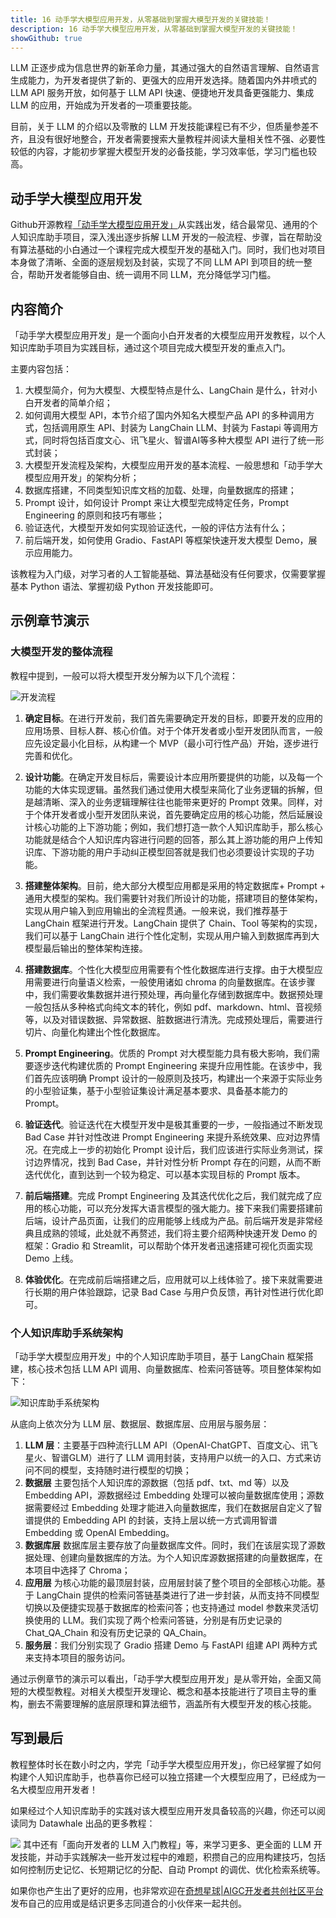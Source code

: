 ```yaml
---
title: 16 动手学大模型应用开发，从零基础到掌握大模型开发的关键技能！
description: 16 动手学大模型应用开发，从零基础到掌握大模型开发的关键技能！
showGithub: true 
---
```


LLM 正逐步成为信息世界的新革命力量，其通过强大的自然语言理解、自然语言生成能力，为开发者提供了新的、更强大的应用开发选择。随着国内外井喷式的 LLM API 服务开放，如何基于 LLM API 快速、便捷地开发具备更强能力、集成 LLM 的应用，开始成为开发者的一项重要技能。

目前，关于 LLM 的介绍以及零散的 LLM 开发技能课程已有不少，但质量参差不齐，且没有很好地整合，开发者需要搜索大量教程并阅读大量相关性不强、必要性较低的内容，才能初步掌握大模型开发的必备技能，学习效率低，学习门槛也较高。

## 动手学大模型应用开发

Github开源教程[「动手学大模型应用开发」](https://linklearner.com/lesson/11eee795-2d34-ce9a-abce-00ffd44c5a68/details/11eee795-2d3b-6936-9f10-00ffd44c5a68 '动手学大模型应用开发')从实践出发，结合最常见、通用的个人知识库助手项目，深入浅出逐步拆解 LLM 开发的一般流程、步骤，旨在帮助没有算法基础的小白通过一个课程完成大模型开发的基础入门。同时，我们也对项目本身做了清晰、全面的逐层规划及封装，实现了不同 LLM API 到项目的统一整合，帮助开发者能够自由、统一调用不同 LLM，充分降低学习门槛。

## 内容简介

「动手学大模型应用开发」是一个面向小白开发者的大模型应用开发教程，以个人知识库助手项目为实践目标，通过这个项目完成大模型开发的重点入门。

主要内容包括：
1. 大模型简介，何为大模型、大模型特点是什么、LangChain 是什么，针对小白开发者的简单介绍；
2. 如何调用大模型 API，本节介绍了国内外知名大模型产品 API 的多种调用方式，包括调用原生 API、封装为 LangChain LLM、封装为 Fastapi 等调用方式，同时将包括百度文心、讯飞星火、智谱AI等多种大模型 API 进行了统一形式封装；
3. 大模型开发流程及架构，大模型应用开发的基本流程、一般思想和「动手学大模型应用开发」的架构分析；
4. 数据库搭建，不同类型知识库文档的加载、处理，向量数据库的搭建；
5. Prompt 设计，如何设计 Prompt 来让大模型完成特定任务，Prompt Engineering 的原则和技巧有哪些；
6. 验证迭代，大模型开发如何实现验证迭代，一般的评估方法有什么；
7. 前后端开发，如何使用 Gradio、FastAPI 等框架快速开发大模型 Demo，展示应用能力。

该教程为入门级，对学习者的人工智能基础、算法基础没有任何要求，仅需要掌握基本 Python 语法、掌握初级 Python 开发技能即可。

## 示例章节演示

### 大模型开发的整体流程

教程中提到，一般可以将大模型开发分解为以下几个流程：

![开发流程](https://i.haidao.tech/202405/a20489ef83c4f1b64a816eb763f65641.png)

1. **确定目标**。在进行开发前，我们首先需要确定开发的目标，即要开发的应用的应用场景、目标人群、核心价值。对于个体开发者或小型开发团队而言，一般应先设定最小化目标，从构建一个 MVP（最小可行性产品）开始，逐步进行完善和优化。
    
2. **设计功能**。在确定开发目标后，需要设计本应用所要提供的功能，以及每一个功能的大体实现逻辑。虽然我们通过使用大模型来简化了业务逻辑的拆解，但是越清晰、深入的业务逻辑理解往往也能带来更好的 Prompt 效果。同样，对于个体开发者或小型开发团队来说，首先要确定应用的核心功能，然后延展设计核心功能的上下游功能；例如，我们想打造一款个人知识库助手，那么核心功能就是结合个人知识库内容进行问题的回答，那么其上游功能的用户上传知识库、下游功能的用户手动纠正模型回答就是我们也必须要设计实现的子功能。
    
3. **搭建整体架构**。目前，绝大部分大模型应用都是采用的特定数据库+ Prompt + 通用大模型的架构。我们需要针对我们所设计的功能，搭建项目的整体架构，实现从用户输入到应用输出的全流程贯通。一般来说，我们推荐基于 LangChain 框架进行开发。LangChain 提供了 Chain、Tool 等架构的实现，我们可以基于 LangChain 进行个性化定制，实现从用户输入到数据库再到大模型最后输出的整体架构连接。
    
4. **搭建数据库**。个性化大模型应用需要有个性化数据库进行支撑。由于大模型应用需要进行向量语义检索，一般使用诸如 chroma 的向量数据库。在该步骤中，我们需要收集数据并进行预处理，再向量化存储到数据库中。数据预处理一般包括从多种格式向纯文本的转化，例如 pdf、markdown、html、音视频等，以及对错误数据、异常数据、脏数据进行清洗。完成预处理后，需要进行切片、向量化构建出个性化数据库。
    
5. **Prompt Engineering**。优质的 Prompt 对大模型能力具有极大影响，我们需要逐步迭代构建优质的 Prompt Engineering 来提升应用性能。在该步中，我们首先应该明确 Prompt 设计的一般原则及技巧，构建出一个来源于实际业务的小型验证集，基于小型验证集设计满足基本要求、具备基本能力的 Prompt。
    
6. **验证迭代**。验证迭代在大模型开发中是极其重要的一步，一般指通过不断发现 Bad Case 并针对性改进 Prompt Engineering 来提升系统效果、应对边界情况。在完成上一步的初始化 Prompt 设计后，我们应该进行实际业务测试，探讨边界情况，找到 Bad Case，并针对性分析 Prompt 存在的问题，从而不断迭代优化，直到达到一个较为稳定、可以基本实现目标的 Prompt 版本。
    
7. **前后端搭建**。完成 Prompt Engineering 及其迭代优化之后，我们就完成了应用的核心功能，可以充分发挥大语言模型的强大能力。接下来我们需要搭建前后端，设计产品页面，让我们的应用能够上线成为产品。前后端开发是非常经典且成熟的领域，此处就不再赘述，我们将主要介绍两种快速开发 Demo 的框架：Gradio 和 Streamlit，可以帮助个体开发者迅速搭建可视化页面实现 Demo 上线。
    
8. **体验优化**。在完成前后端搭建之后，应用就可以上线体验了。接下来就需要进行长期的用户体验跟踪，记录 Bad Case 与用户负反馈，再针对性进行优化即可。

### 个人知识库助手系统架构

「动手学大模型应用开发」中的个人知识库助手项目，基于 LangChain 框架搭建，核心技术包括 LLM API 调用、向量数据库、检索问答链等。项目整体架构如下：

![知识库助手系统架构](https://i.haidao.tech/202405/32595ecbc7b010fb1e8b5cb151ada8bb.jpg)

从底向上依次分为 LLM 层、数据层、数据库层、应用层与服务层：  

1. **LLM 层**：主要基于四种流行LLM API（OpenAI-ChatGPT、百度文心、讯飞星火、智谱GLM）进行了 LLM 调用封装，支持用户以统一的入口、方式来访问不同的模型，支持随时进行模型的切换；  
2. **数据层** 主要包括个人知识库的源数据（包括 pdf、txt、md 等）以及 Embedding API，源数据经过 Embedding 处理可以被向量数据库使用；源数据需要经过 Embedding 处理才能进入向量数据库，我们在数据层自定义了智谱提供的 Embedding API 的封装，支持上层以统一方式调用智谱 Embedding 或 OpenAI Embedding。  
3. **数据库层** 数据库层主要存放了向量数据库文件。同时，我们在该层实现了源数据处理、创建向量数据库的方法。为个人知识库源数据搭建的向量数据库，在本项目中选择了 Chroma；  
4. **应用层** 为核心功能的最顶层封装，应用层封装了整个项目的全部核心功能。基于 LangChain 提供的检索问答链基类进行了进一步封装，从而支持不同模型切换以及便捷实现基于数据库的检索问答；也支持通过 model 参数来灵活切换使用的 LLM。我们实现了两个检索问答链，分别是有历史记录的 Chat_QA_Chain 和没有历史记录的 QA_Chain。
5. **服务层**：我们分别实现了 Gradio 搭建 Demo 与 FastAPI 组建 API 两种方式来支持本项目的服务访问。

通过示例章节的演示可以看出，「动手学大模型应用开发」是从零开始，全面又简短的大模型教程。对相关大模型开发理论、概念和基本技能进行了项目主导的重构，删去不需要理解的底层原理和算法细节，涵盖所有大模型开发的核心技能。

## 写到最后

教程整体时长在数小时之内，学完「动手学大模型应用开发」，你已经掌握了如何构建个人知识库助手，也恭喜你已经可以独立搭建一个大模型应用了，已经成为一名大模型应用开发者！

如果经过个人知识库助手的实践对该大模型应用开发具备较高的兴趣，你还可以阅读同为 Datawhale 出品的更多教程：

![](https://i.haidao.tech/202405/852d9f8f20c5be2c29795436d9cd5bf4.png)
其中还有「面向开发者的 LLM 入门教程」等，来学习更多、更全面的 LLM 开发技能，并动手实践解决一些开发过程中的难题，积攒自己的应用构建技巧，包括如何控制历史记忆、长短期记忆的分配、自动 Prompt 的调优、优化检索系统等。

如果你也产生出了更好的应用，也非常欢迎在[奇想星球|AIGC开发者共创社区平台](https://1aigc.cn/ 'AIGC开发者共创社区平台')发布自己的应用或是结识更多志同道合的小伙伴来一起共创。